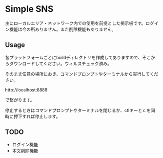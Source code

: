 # Simple SNS 
主にローカルエリア・ネットワーク内での使用を前提とした掲示板です。ログイン機能は今の所ありません。また削除機能もありません。
## Usage
各プラットフォームごとにbuildディレクトリを作成してありますので、そこからダウンロードしてください。ウィルスチェック済み。

そのまま任意の場所におき、コマンドプロンプトやターミナルから実行してください。

http://localhost:8888

で繋がります。

停止するときはコマンドプロンプトやターミナルを閉じるか、ctlキーとｃを同時に押下すれば停止します。

## TODO
* ログイン機能
* 本文削除機能

